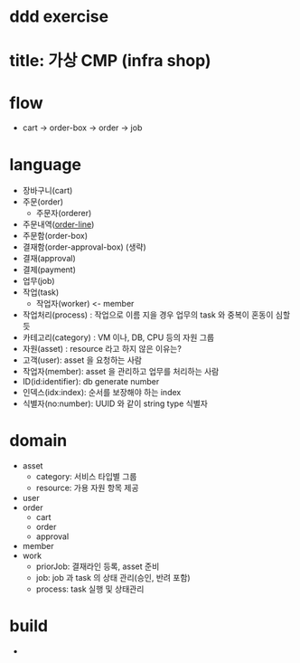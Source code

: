 # ddd exercise

# title: 가상 CMP (infra shop)

# flow
- cart -> order-box -> order -> job

# language
- 장바구니(cart)
- 주문(order)
  - 주문자(orderer)
- 주문내역([order-line](https://en.termwiki.com/EN/order_line))
- 주문함(order-box)
- 결재함(order-approval-box) (생략)
- 결재(approval)
- 결제(payment)
- 업무(job)
- 작업(task)
  - 작업자(worker) <- member
- 작업처리(process) : 작업으로 이름 지을 경우 업무의 task 와 중복이 혼동이 심할듯
- 카테고리(category) : VM 이나, DB, CPU 등의 자원 그룹
- 자원(asset) : resource 라고 하지 않은 이유는? 
- 고객(user): asset 을 요청하는 사람
- 작업자(member): asset 을 관리하고 업무를 처리하는 사람
- ID(id:identifier): db generate number 
- 인덱스(idx:index): 순서를 보장해야 하는 index
- 식별자(no:number): UUID 와 같이 string type 식별자

# domain
- asset
  - category: 서비스 타입별 그룹
  - resource: 가용 자원 항목 제공
- user
- order
  - cart
  - order
  - approval
- member
- work
  - priorJob: 결재라인 등록, asset 준비 
  - job: job 과 task 의 상태 관리(승인, 반려 포함)
  - process: task 실행 및 상태관리

# build
- 